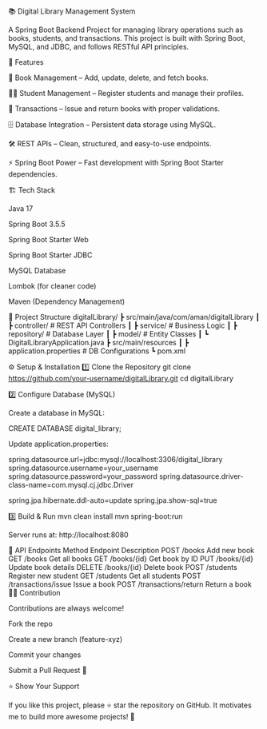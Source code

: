 📚 Digital Library Management System

A Spring Boot Backend Project for managing library operations such as books, students, and transactions.
This project is built with Spring Boot, MySQL, and JDBC, and follows RESTful API principles.

🚀 Features

📖 Book Management – Add, update, delete, and fetch books.

👨‍🎓 Student Management – Register students and manage their profiles.

🔄 Transactions – Issue and return books with proper validations.

🗄️ Database Integration – Persistent data storage using MySQL.

🛠️ REST APIs – Clean, structured, and easy-to-use endpoints.

⚡ Spring Boot Power – Fast development with Spring Boot Starter dependencies.

🏗️ Tech Stack

Java 17

Spring Boot 3.5.5

Spring Boot Starter Web

Spring Boot Starter JDBC

MySQL Database

Lombok (for cleaner code)

Maven (Dependency Management)

📂 Project Structure
digitalLibrary/
 ┣ src/main/java/com/aman/digitalLibrary
 ┃ ┣ controller/     # REST API Controllers
 ┃ ┣ service/        # Business Logic
 ┃ ┣ repository/     # Database Layer
 ┃ ┣ model/          # Entity Classes
 ┃ ┗ DigitalLibraryApplication.java
 ┣ src/main/resources
 ┃ ┣ application.properties  # DB Configurations
 ┗ pom.xml

⚙️ Setup & Installation
1️⃣ Clone the Repository
git clone https://github.com/your-username/digitalLibrary.git
cd digitalLibrary

2️⃣ Configure Database (MySQL)

Create a database in MySQL:

CREATE DATABASE digital_library;


Update application.properties:

spring.datasource.url=jdbc:mysql://localhost:3306/digital_library
spring.datasource.username=your_username
spring.datasource.password=your_password
spring.datasource.driver-class-name=com.mysql.cj.jdbc.Driver

spring.jpa.hibernate.ddl-auto=update
spring.jpa.show-sql=true

3️⃣ Build & Run
mvn clean install
mvn spring-boot:run


Server runs at: http://localhost:8080

📌 API Endpoints
Method	Endpoint	Description
POST	/books	Add new book
GET	/books	Get all books
GET	/books/{id}	Get book by ID
PUT	/books/{id}	Update book details
DELETE	/books/{id}	Delete book
POST	/students	Register new student
GET	/students	Get all students
POST	/transactions/issue	Issue a book
POST	/transactions/return	Return a book
🧑‍💻 Contribution

Contributions are always welcome!

Fork the repo

Create a new branch (feature-xyz)

Commit your changes

Submit a Pull Request 🎉

⭐ Show Your Support

If you like this project, please ⭐ star the repository on GitHub.
It motivates me to build more awesome projects! 🚀
